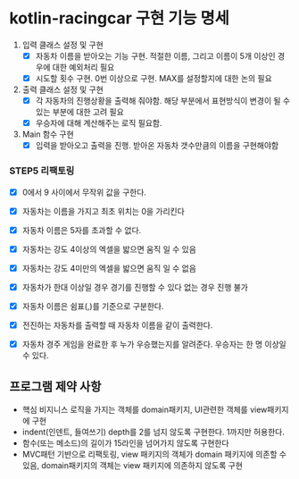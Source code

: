 # kotlin-racingcar 구현 기능 명세

 1. 입력 클래스 설정 및 구현
    - [x] 자동차 이름을 받아오는 기능 구현. 적절한 이름, 그리고 이름이 5개 이상인 경우에 대한 예외처리 필요
    - [x] 시도할 횟수 구현. 0번 이상으로 구현. MAX를 설정할지에 대한 논의 필요
 2. 출력 클래스 설정 및 구현
    - [x] 각 자동차의 진행상황을 출력해 줘야함. 해당 부분에서 표현방식이 변경이 될 수 있는 부분에 대한 고려 필요
    - [x] 우승자에 대해 계산해주는 로직 필요함.
 3. Main 함수 구현
    - [x] 입력을 받아오고 출력을 진행. 받아온 자동차 갯수만큼의 이름을 구현해야함

### STEP5 리팩토링

- [x] 0에서 9 사이에서 무작위 값을 구한다.
- [x] 자동차는 이름을 가지고 최초 위치는 0을 가리킨다
- [x] 자동차 이름은 5자를 초과할 수 없다.
- [x] 자동차는 강도 4이상의 엑셀을 밟으면 움직 일 수 있음
- [x] 자동차는 강도 4미만의 엑셀을 밟으면 움직 일 수 없음
- [x] 자동차가 한대 이상일 경우 경기를 진행할 수 있다 없는 경우 진행 불가
- [x] 자동차 이름은 쉼표(,)를 기준으로 구분한다.
- [x] 전진하는 자동차를 출력할 때 자동차 이름을 같이 출력한다.
- [x] 자동차 경주 게임을 완료한 후 누가 우승했는지를 알려준다. 우승자는 한 명 이상일 수 있다.


## 프로그램 제약 사항 

- 핵심 비지니스 로직을 가지는 객체를 domain패키지, UI관련한 객체를 view패키지에 구현
- indent(인덴트, 들여쓰기) depth를 2를 넘지 않도록 구현한다. 1까지만 허용한다.
- 함수(또는 메소드)의 길이가 15라인을 넘어가지 않도록 구현한다
- MVC패턴 기반으로 리팩토링, view 패키지의 객체가 domain 패키지에 의존할 수 있음, domain패키지의 객체는 view 패키지에 의존하지 않도록 구현